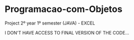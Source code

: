 # Programacao-com-Objetos
Project 2º year 1º semester (JAVA) - EXCEL

I DON'T HAVE ACCESS TO FINAL VERSION OF THE CODE... 
